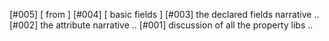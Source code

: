 [#005]       [ from ]
[#004]       [ basic fields ]
[#003]       the declared fields narrative ..
[#002]       the attribute narrative ..
[#001]       discussion of all the property libs ..
